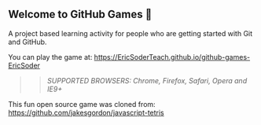 ## Welcome to GitHub Games 🚀

A project based learning activity for people who are getting started with Git and GitHub.

You can play the game at: https://EricSoderTeach.github.io/github-games-EricSoder

>> _*SUPPORTED BROWSERS*: Chrome, Firefox, Safari, Opera and IE9+_

This fun open source game was cloned from: https://github.com/jakesgordon/javascript-tetris
